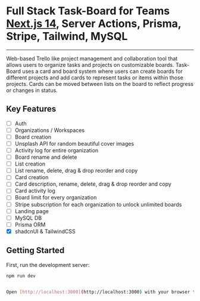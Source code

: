 

# Full Stack Task-Board for Teams [Next.js 14](https://nextjs.org/), Server Actions, Prisma, Stripe, Tailwind, MySQL 
----
Web-based Trello like project management and collaboration tool that allows users to organize tasks and projects on customizable boards. Task-Board uses a card and board system where users can create boards for different projects and add cards to represent tasks or items within those projects. Cards can be moved between lists on the board to reflect progress or changes in status.

## Key Features

 - [ ] Auth 
 - [ ] Organizations / Workspaces
 - [ ] Board creation
 - [ ] Unsplash API for random beautiful cover images
 - [ ] Activity log for entire organization
 - [ ] Board rename and delete
 - [ ] List creation
 - [ ] List rename, delete, drag & drop reorder and copy
 - [ ] Card creation
 - [ ] Card description, rename, delete, drag & drop reorder and copy
 - [ ] Card activity log
 - [ ] Board limit for every organization
 - [ ] Stripe subscription for each organization to unlock unlimited boards
 - [ ] Landing page
 - [ ] MySQL DB
 - [ ] Prisma ORM
 - [x] shadcnUI & TailwindCSS

## Getting Started

First, run the development server:

```bash
npm run dev


Open [http://localhost:3000](http://localhost:3000) with your browser to see the result.


